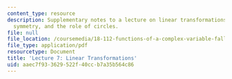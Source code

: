 ```yaml
---
content_type: resource
description: Supplementary notes to a lecture on linear transformations, cross ratio,
  symmetry, and the role of circles.
file: null
file_location: /coursemedia/18-112-functions-of-a-complex-variable-fall-2008/aaec7f933629522f40ccb7a35b564c86_lecture7.pdf
file_type: application/pdf
resourcetype: Document
title: 'Lecture 7: Linear Transformations'
uid: aaec7f93-3629-522f-40cc-b7a35b564c86
---
```

